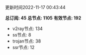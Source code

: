更新时间2022-11-17 00:43:44

**总订阅: 45**
**总节点: 1105**
**有效节点: 192**
- v2ray节点: 134
- ss节点: 8
- trojan节点: 38
- ssr节点: 12
